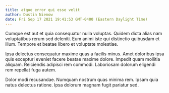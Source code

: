 ```yaml
---
title: atque error qui esse velit
author: Dustin Nienow
date: Fri Sep 17 2021 19:41:53 GMT-0400 (Eastern Daylight Time)
---
```

Cumque est aut et quia consequatur nulla voluptas. Quidem dicta alias nam voluptatibus rerum sed deleniti. Eum animi iste qui distinctio quibusdam et illum. Tempore et beatae libero et voluptate molestiae.

 Ipsa delectus consequatur maxime quas a facilis minus. Amet doloribus ipsa quis excepturi eveniet facere beatae maxime dolore. Impedit quam mollitia aliquam. Reiciendis adipisci rem commodi. Laboriosam dolorum eligendi rem repellat fuga autem.

 Dolor modi recusandae. Numquam nostrum quas minima rem. Ipsam quia natus delectus ratione. Ipsa dolorum magnam fugit pariatur sed.